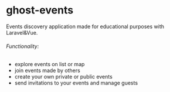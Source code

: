 # ghost-events
Events discovery application made for educational purposes with Laravel&amp;Vue.

###### Functionality:
- explore events on list or map
- join events made by others
- create your own private or public events
- send invitations to your events and manage guests
